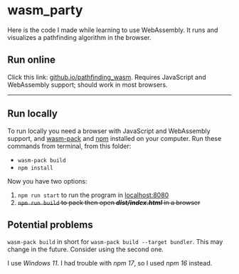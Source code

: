 # wasm_party
Here is the code I made while learning to use WebAssembly.
It runs and visualizes a pathfinding algorithm in the browser.

## Run online
Click this link: [github.io/pathfinding_wasm](https://askeladd123.github.io/pathfinding_wasm/).
Requires JavaScript and WebAssembly support; should work in most browsers.

---

## Run locally
To run locally you need a browser with JavaScript and WebAssembly support, and
[wasm-pack](https://github.com/rustwasm/wasm-pack) and 
[npm](https://docs.npmjs.com/downloading-and-installing-node-js-and-npm) 
installed on your computer.
Run these commands from terminal, from this folder:
* ```wasm-pack build```
* ```npm install```

Now you have two options:
1) ```npm run start``` to run the program in [localhost:8080]()
2) <s>```npm run build``` to pack then open ***dist/index.html*** in a browser</s>

## Potential problems
```wasm-pack build``` in short for ```wasm-pack build --target bundler```.
This may change in the future. Consider using the second one.

I use *Windows 11*. I had trouble with *npm 17*, 
so I used *npm 16* instead.
